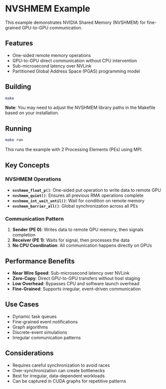 # NVSHMEM Example

This example demonstrates NVIDIA Shared Memory (NVSHMEM) for fine-grained GPU-to-GPU communication.

## Features

- One-sided remote memory operations
- GPU-to-GPU direct communication without CPU intervention
- Sub-microsecond latency over NVLink
- Partitioned Global Address Space (PGAS) programming model

## Building

```bash
make
```

**Note**: You may need to adjust the NVSHMEM library paths in the Makefile based on your installation.

## Running

```bash
make run
```

This runs the example with 2 Processing Elements (PEs) using MPI.

## Key Concepts

### NVSHMEM Operations
- **`nvshmem_float_p()`**: One-sided put operation to write data to remote GPU
- **`nvshmem_quiet()`**: Ensures all previous RMA operations complete
- **`nvshmem_int_wait_until()`**: Wait for condition on remote memory
- **`nvshmem_barrier_all()`**: Global synchronization across all PEs

### Communication Pattern
1. **Sender (PE 0)**: Writes data to remote GPU memory, then signals completion
2. **Receiver (PE 1)**: Waits for signal, then processes the data
3. **No CPU Coordination**: All communication happens directly on GPUs

## Performance Benefits

- **Near Wire Speed**: Sub-microsecond latency over NVLink
- **Zero-Copy**: Direct GPU-to-GPU transfers without host staging
- **Low Overhead**: Bypasses CPU and software launch overhead
- **Fine-Grained**: Supports irregular, event-driven communication

## Use Cases

- Dynamic task queues
- Fine-grained event notifications
- Graph algorithms
- Discrete-event simulations
- Irregular communication patterns

## Considerations

- Requires careful synchronization to avoid races
- Over-synchronization can create bottlenecks
- Best for irregular, data-dependent workloads
- Can be captured in CUDA graphs for repetitive patterns
